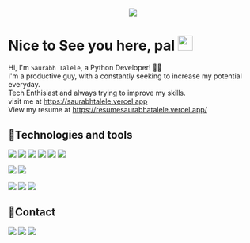 <h1 align="center">
  <a href="https://git.io/typing-svg">
    <img src="https://readme-typing-svg.herokuapp.com?size=40&width=500&height=60&lines=print+(%22H3770+COD3R5%22)" style="display: inline">
  </a>
</h1>

# Nice to See you here, pal <img src="https://raw.githubusercontent.com/aemmadi/aemmadi/master/wave.gif" width="30px">
Hi, I'm `Saurabh Talele`, a Python Developer! 🐱‍💻 <br>
I'm a productive guy, with a constantly seeking to increase my potential everyday. <br>
Tech Enthisiast and always trying to improve my skills.
<br>
visit me at https://saurabhtalele.vercel.app
<br>
View my resume at https://resumesaurabhatalele.vercel.app/

## 🤖Technologies and tools
<image src="https://img.shields.io/badge/Python-3776AB?style=for-the-badge&logo=python&logoColor=black"> <image src="https://img.shields.io/badge/HTML5-E34F26?style=for-the-badge&logo=html5&logoColor=white"> <img src="https://img.shields.io/badge/CSS3-1572B6?style=for-the-badge&logo=css3&logoColor=white"> <image src="https://img.shields.io/badge/C-00599C?style=for-the-badge&logo=c&logoColor=white"> <image src="https://img.shields.io/badge/C%2B%2B-00599C?style=for-the-badge&logo=c%2B%2B&logoColor=white"> <image src="https://img.shields.io/badge/Java-ED8B00?style=for-the-badge&logo=java&logoColor=white"> 
  

<image src="https://img.shields.io/badge/Windows-0078D6?style=for-the-badge&logo=windows&logoColor=white">  <image src="https://img.shields.io/badge/Ubuntu-E95420?style=for-the-badge&logo=ubuntu&logoColor=white"> 
  
<image src="https://img.shields.io/badge/Visual_Studio_Code-0078D4?style=for-the-badge&logo=visual%20studio%20code&logoColor=white">  <image src="https://img.shields.io/badge/sublime_text-%23575757.svg?&style=for-the-badge&logo=sublime-text&logoColor=important"> <image src="https://img.shields.io/badge/pycharm-143?style=for-the-badge&logo=pycharm&logoColor=black&color=black&labelColor=green">
<!-- 
## 📈Statistics
<image src="https://github-readme-stats.vercel.app/api?username=SaurabhATalele&show_icons=true&theme=tokyonight"> -->
  
## 📱Contact
<a href="mailto:saurbhatalele@gmail.com"><img src="https://img.shields.io/badge/Gmail-D14836?style=for-the-badge&logo=gmail&logoColor=white"></a>
<a href="https://www.linkedin.com/in/saurabhatalele/"><img src="https://img.shields.io/badge/LinkedIn-0077B5?style=for-the-badge&logo=linkedin&logoColor=white"></a>
<a href="https://github.com/SaurabhATalele"><img src="https://img.shields.io/badge/GitHub-100000?style=for-the-badge&logo=github&logoColor=white"></a>

